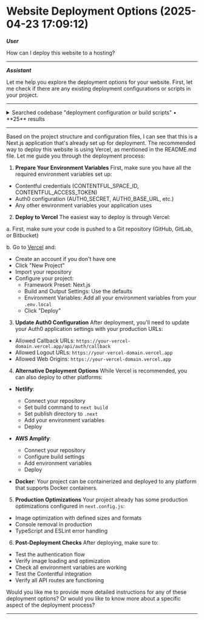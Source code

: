 <!-- Generated by SpecStory -->

# Website Deployment Options (2025-04-23 17:09:12)

_**User**_

How can I deploy this website to a hosting?

---

_**Assistant**_

Let me help you explore the deployment options for your website. First, let me check if there are any existing deployment configurations or scripts in your project.

---

<details>
            <summary>Searched codebase "deployment configuration or build scripts" • **25** results</summary>
        
| File | Lines |
|------|-------|
| `.gitignore` | L1-42 |
| `next.config.js` | L1-61 |
| `package.json` | L1-40 |
| `README.md` | L1-129 |
| `tsconfig.json` | L1-32 |
| `src/types/contentful-management.d.ts` | L1-69 |
| `src/middleware.ts` | L72-84 |
| `postcss.config.mjs` | L1-5 |
| `README.md` | L129-169 |
| `contentful-export.json` | L570-623 |
| `.vscode/settings.json` | L1-3 |
| `src/app/api/upload/route.ts` | L1-58 |
| `contentful-content-model.json` | L1-78 |
| `contentful-export.json` | L341-388 |
| `eslint.config.mjs` | L1-40 |
| `contentful-export.json` | L434-479 |
| `contentful-export.json` | L125-175 |
| `contentful-export.json` | L479-524 |
| `contentful-export.json` | L524-570 |
| `contentful-content-model.json` | L78-144 |
| `contentful-export.json` | L1-53 |
| `src/lib/contentful.ts` | L344-346 |
| `contentful-export.json` | L216-291 |
| `contentful-export.json` | L388-434 |
| `contentful-export.json` | L175-216 |

</details>

---

Based on the project structure and configuration files, I can see that this is a Next.js application that's already set up for deployment. The recommended way to deploy this website is using Vercel, as mentioned in the README.md file. Let me guide you through the deployment process:

1. **Prepare Your Environment Variables**
First, make sure you have all the required environment variables set up:
- Contentful credentials (CONTENTFUL_SPACE_ID, CONTENTFUL_ACCESS_TOKEN)
- Auth0 configuration (AUTH0_SECRET, AUTH0_BASE_URL, etc.)
- Any other environment variables your application uses

2. **Deploy to Vercel**
The easiest way to deploy is through Vercel:

a. First, make sure your code is pushed to a Git repository (GitHub, GitLab, or Bitbucket)

b. Go to [Vercel](https://vercel.com) and:
- Create an account if you don't have one
- Click "New Project"
- Import your repository
- Configure your project:
  - Framework Preset: Next.js
  - Build and Output Settings: Use the defaults
  - Environment Variables: Add all your environment variables from your `.env.local`
  - Click "Deploy"

3. **Update Auth0 Configuration**
After deployment, you'll need to update your Auth0 application settings with your production URLs:
- Allowed Callback URLs: `https://your-vercel-domain.vercel.app/api/auth/callback`
- Allowed Logout URLs: `https://your-vercel-domain.vercel.app`
- Allowed Web Origins: `https://your-vercel-domain.vercel.app`

4. **Alternative Deployment Options**
While Vercel is recommended, you can also deploy to other platforms:

- **Netlify**:
  - Connect your repository
  - Set build command to `next build`
  - Set publish directory to `.next`
  - Add your environment variables
  - Deploy

- **AWS Amplify**:
  - Connect your repository
  - Configure build settings
  - Add environment variables
  - Deploy

- **Docker**:
  Your project can be containerized and deployed to any platform that supports Docker containers.

5. **Production Optimizations**
Your project already has some production optimizations configured in `next.config.js`:
- Image optimization with defined sizes and formats
- Console removal in production
- TypeScript and ESLint error handling

6. **Post-Deployment Checks**
After deploying, make sure to:
- Test the authentication flow
- Verify image loading and optimization
- Check all environment variables are working
- Test the Contentful integration
- Verify all API routes are functioning

Would you like me to provide more detailed instructions for any of these deployment options? Or would you like to know more about a specific aspect of the deployment process?

---


